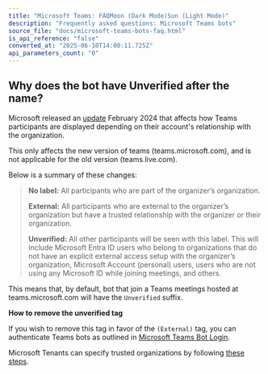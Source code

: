 ```yaml
---
title: "Microsoft Teams: FAQMoon (Dark Mode)Sun (Light Mode)"
description: "Frequently asked questions: Microsoft Teams bots"
source_file: "docs/microsoft-teams-bots-faq.html"
is_api_reference: "false"
converted_at: "2025-06-10T14:00:11.725Z"
api_parameters_count: "0"
---
```

## Why does the bot have Unverified after the name?

[](#why-does-the-bot-have-unverified-after-the-name)

Microsoft released an [update](https://learn.microsoft.com/en-us/answers/questions/1534900/unverified-text-is-appearing-next-to-the-acs-user) February 2024 that affects how Teams participants are displayed depending on their account's relationship with the organization.

This only affects the new version of teams (teams.microsoft.com), and is not applicable for the old version (teams.live.com).

Below is a summary of these changes:

> **No label:** All participants who are part of the organizer’s organization.
>
> **External:** All participants who are external to the organizer’s organization but have a trusted relationship with the organizer or their organization.
>
> **Unverified:** All other participants will be seen with this label. This will include Microsoft Entra ID users who belong to organizations that do not have an explicit external access setup with the organizer’s organization, Microsoft Account (personal) users, users who are not using any Microsoft ID while joining meetings, and others.

This means that, by default, bot that join a Teams meetings hosted at teams.microsoft.com will have the `Unverified` suffix.

**How to remove the unverified tag**

If you wish to remove this tag in favor of the `(External)` tag, you can authenticate Teams bots as outlined in [Microsoft Teams Bot Login](/docs/microsoft-teams-bot-login-getting-started).

Microsoft Tenants can specify trusted organizations by following [these steps](https://learn.microsoft.com/en-us/microsoftteams/trusted-organizations-external-meetings-chat?tabs=organization-settings).
